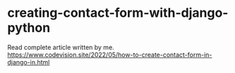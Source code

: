 # creating-contact-form-with-django-python
Read complete article written by me.
https://www.codevision.site/2022/05/how-to-create-contact-form-in-django-in.html
